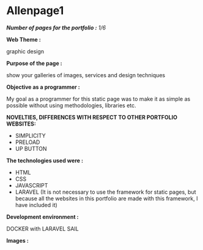 
# Allenpage1

_**Number of pages for the portfolio :** 1/6_

**Web Theme :**

graphic design

**Purpose of the page :**

show your galleries of images, services and design techniques

**Objective as a programmer :**

My goal as a programmer for this static page was to make it as
simple as possible without using methodologies, libraries etc.

**NOVELTIES, DIFFERENCES WITH RESPECT TO OTHER PORTFOLIO WEBSITES:**

- SIMPLICITY
- PRELOAD
- UP BUTTON


**The technologies used were :**

- HTML
- CSS
- JAVASCRIPT
- LARAVEL  (It is not necessary to use the framework for static pages, but because all the websites in this portfolio are made with this framework, I have included it)


**Development environment :**

DOCKER with LARAVEL SAIL

**Images :**
